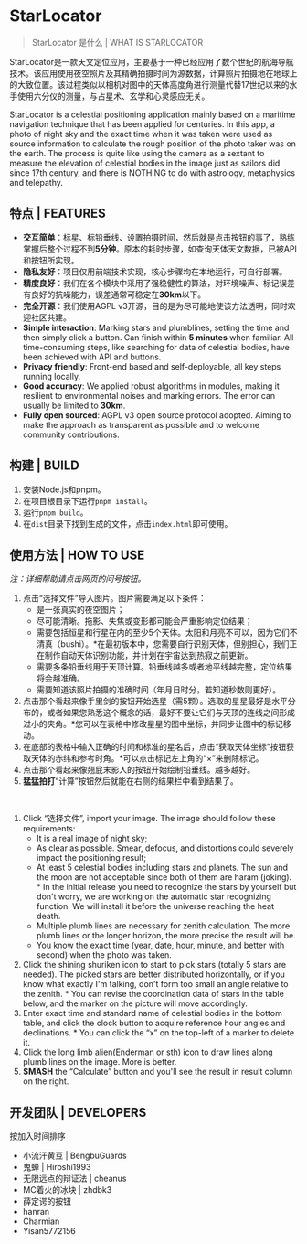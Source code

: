 # StarLocator

> StarLocator 是什么 | WHAT IS STARLOCATOR

StarLocator是一款天文定位应用，主要基于一种已经应用了数个世纪的航海导航技术。该应用使用夜空照片及其精确拍摄时间为源数据，计算照片拍摄地在地球上的大致位置。该过程类似以相机对图中的天体高度角进行测量代替17世纪以来的水手使用六分仪的测量，与占星术、玄学和心灵感应无关。

StarLocator is a celestial positioning application mainly based on a maritime navigation technique that has been applied
for centuries. In this app, a photo of night sky and the exact time when it was taken were used as source information to
calculate the rough position of the photo taker was on the earth. The process is quite like using the camera as a
sextant to measure the elevation of celestial bodies in the image just as sailors did since 17th century, and there is
NOTHING to do with astrology, metaphysics and telepathy.

## 特点 | FEATURES

- **交互简单**：标星、标铅垂线、设置拍摄时间，然后就是点击按钮的事了，熟练掌握后整个过程不到**5分钟**。原本的耗时步骤，如查询天体天文数据，已被API和按钮所实现。
- **隐私友好**：项目仅用前端技术实现，核心步骤均在本地运行，可自行部署。
- **精度良好**：我们在各个模块中采用了强稳健性的算法，对环境噪声、标记误差有良好的抗噪能力，误差通常可稳定在**30km**以下。
- **完全开源**：我们使用AGPL v3开源，目的是为尽可能地使该方法透明，同时欢迎社区共建。
- **Simple interaction**: Marking stars and plumblines, setting the time and then simply click a button. Can finish within **5 minutes** when familiar. All time-consuming steps, like searching for data of celestial bodies, have been achieved with API and buttons.
- **Privacy friendly**: Front-end based and self-deployable, all key steps running locally.
- **Good accuracy**: We applied robust algorithms in modules, making it resilient to environmental noises and marking errors. The error can usually be limited to **30km**.
- **Fully open sourced**: AGPL v3 open source protocol adopted. Aiming to make the approach as transparent as possible and to welcome community contributions.

## 构建 | BUILD

1. 安装Node.js和pnpm。
2. 在项目根目录下运行`pnpm install`。
3. 运行`pnpm build`。
4. 在`dist`目录下找到生成的文件，点击`index.html`即可使用。

## 使用方法 | HOW TO USE

*注：详细帮助请点击网页的问号按钮。*

1. 点击“选择文件”导入图片。图片需要满足以下条件：
    - 是一张真实的夜空图片；
    - 尽可能清晰。拖影、失焦或变形都可能会严重影响定位结果；
    - 需要包括恒星和行星在内的至少5个天体。太阳和月亮不可以，因为它们不清真（bushi）。*在最初版本中，您需要自行识别天体，但别担心，我们正在制作自动天体识别功能，并计划在宇宙达到热寂之前更新。
    - 需要多条铅垂线用于天顶计算。铅垂线越多或者地平线越完整，定位结果将会越准确。
    - 需要知道该照片拍摄的准确时间（年月日时分，若知道秒数则更好）。
2. 点击那个看起来像手里剑的按钮开始选星（需5颗）。选取的星星最好是水平分布的，或者如果您熟悉这个概念的话，最好不要让它们与天顶的连线之间形成过小的夹角。*您可以在表格中修改星星的图中坐标，并同步让图中的标记移动。
3. 在底部的表格中输入正确的时间和标准的星名后，点击“获取天体坐标”按钮获取天体的赤纬和参考时角。*可以点击标记左上角的“×”来删除标记。
4. 点击那个看起来像翘屁末影人的按钮开始绘制铅垂线。越多越好。
5. **猛猛拍打**“计算”按钮然后就能在右侧的结果栏中看到结果了。

<br>

1. Click “选择文件”, import your image. The image should follow these requirements:
    - It is a real image of night sky;
    - As clear as possible. Smear, defocus, and distortions could severely impact the positioning result;
    - At least 5 celestial bodies including stars and planets. The sun and the moon are not acceptable since both of
      them are haram (joking). * In the initial release you need to recognize the stars by yourself but don't worry, we
      are working on the automatic star recognizing function. We will install it before the universe reaching the heat
      death.
    - Multiple plumb lines are necessary for zenith calculation. The more plumb lines or the longer horizon, the more
      precise the result will be.
    - You know the exact time (year, date, hour, minute, and better with second) when the photo was taken.
2. Click the shining shuriken icon to start to pick stars (totally 5 stars are needed). The picked stars are better
   distributed horizontally, or if you know what exactly I'm talking, don't form too small an angle relative to the
   zenith. * You can revise the coordination data of stars in the table below, and the marker on the picture will move
   accordingly.
3. Enter exact time and standard name of celestial bodies in the bottom table, and click the clock button to acquire
   reference hour angles and declinations. * You can click the “x” on the top-left of a marker to delete it.
4. Click the long limb alien(Enderman or sth) icon to draw lines along plumb lines on the image. More is better.
5. **SMASH** the “Calculate” button and you'll see the result in result column on the right.

## 开发团队 | DEVELOPERS

按加入时间排序

- 小流汗黄豆 | BengbuGuards
- 鬼蝉 | Hiroshi1993
- 无限远点的辩证法 | cheanus
- MC着火的冰块 | zhdbk3
- 薛定谔的按钮
- hanran
- Charmian
- Yisan5772156
